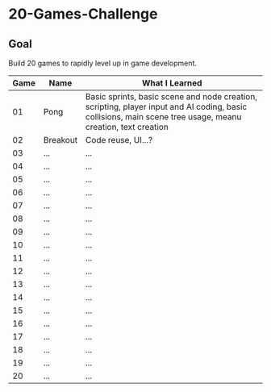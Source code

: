 # 20-Games-Challenge

## Goal
Build 20 games to rapidly level up in game development.

| Game | Name | What I Learned |
|------|------|----------------|
| 01 | Pong | Basic sprints, basic scene and node creation, scripting, player input and AI coding, basic collisions, main scene tree usage, meanu creation, text creation |
| 02 | Breakout | Code reuse, UI...?
| 03 | ... | ... |
| 04 | ... | ... |
| 05 | ... | ... |
| 06 | ... | ... |
| 07 | ... | ... |
| 08 | ... | ... |
| 09 | ... | ... |
| 10 | ... | ... |
| 11 | ... | ... |
| 12 | ... | ... |
| 13 | ... | ... |
| 14 | ... | ... |
| 15 | ... | ... |
| 16 | ... | ... |
| 17 | ... | ... |
| 18 | ... | ... |
| 19 | ... | ... |
| 20 | ... | ... |
